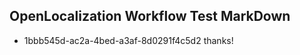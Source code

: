 ## OpenLocalization Workflow Test MarkDown
* 1bbb545d-ac2a-4bed-a3af-8d0291f4c5d2 thanks!

<!--HONumber=Sep16_HO1-->



